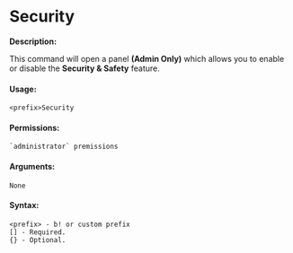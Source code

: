 # Security

**Description:**

This command will open a panel **(Admin Only)** which allows you to enable or disable the **Security & Safety** feature.

#### Usage:

```
<prefix>Security
```

#### Permissions:

```
`administrator` premissions
```

#### Arguments:

```
None
```

#### Syntax:

```
<prefix> - b! or custom prefix
[] - Required.
{} - Optional.
```
